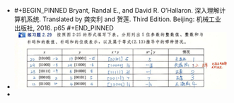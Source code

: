 - #+BEGIN_PINNED
  Bryant, Randal E., and David R. O’Hallaron. 深入理解计算机系统. Translated by 龚奕利 and 贺莲. Third Edition. Beijing: 机械工业出版社, 2016. p65
  #+END_PINNED
- ![image.png](../assets/image_1670304605695_0.png)
-